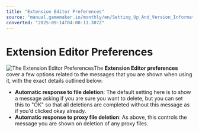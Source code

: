 ```yaml
---
title: "Extension Editor Preferences"
source: "manual.gamemaker.io/monthly/en/Setting_Up_And_Version_Information/IDE_Preferences/Extension_Editor_Preferences.htm"
converted: "2025-09-14T04:00:13.307Z"
---
```


# Extension Editor Preferences

![The Extension Editor Preferences](../../assets/Images/Setup_And_Version/Preferences/ExtensionEditor_Prefs.png)The **Extension Editor preferences** cover a few options related to the messages that you are shown when using it, with the exact details outlined below:

-   **Automatic response to file deletion**: The default setting here is to show a message asking if you are sure you want to delete, but you can set this to "OK" so that all deletions are completed without this message as if you'd clicked okay already.
-   **Automatic response to proxy file deletion**: As above, this controls the message you are shown on deletion of any proxy files.